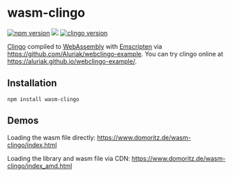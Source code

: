 # wasm-clingo

[![npm version](https://img.shields.io/npm/v/wasm-clingo.svg)](https://www.npmjs.com/package/wasm-clingo)
[![](https://data.jsdelivr.com/v1/package/npm/wasm-clingo/badge?style=rounded)](https://www.jsdelivr.com/package/npm/wasm-clingo)
[![clingo version](https://img.shields.io/badge/Clingo-5.4.0-blue)](https://github.com/potassco/clingo)

[Clingo](https://github.com/potassco/clingo) compiled to [WebAssembly](https://webassembly.org/) with [Emscripten](https://kripken.github.io/emscripten-site/) via https://github.com/Aluriak/webclingo-example. You can try clingo online at https://aluriak.github.io/webclingo-example/. 

## Installation

`npm install wasm-clingo`

## Demos

Loading the wasm file directly: https://www.domoritz.de/wasm-clingo/index.html

Loading the library and wasm file via CDN: https://www.domoritz.de/wasm-clingo/index_amd.html
